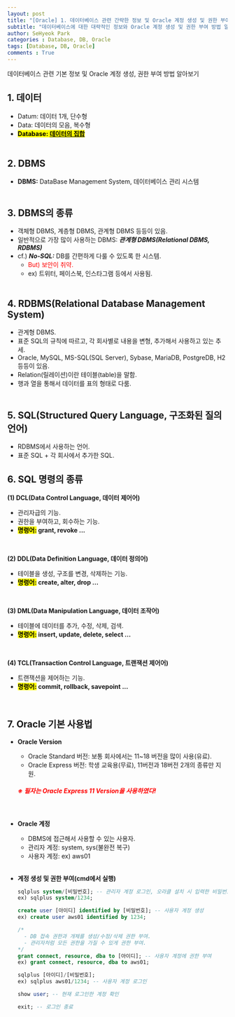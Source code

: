 ```yaml
---
layout: post
title: "[Oracle] 1. 데이터베이스 관련 간략한 정보 및 Oracle 계정 생성 및 권한 부여"
subtitle: "데이터베이스에 대한 대략적인 정보와 Oracle 계정 생성 및 권한 부여 방법 알아보기"
author: SeHyeok Park
categories : Database, DB, Oracle
tags: [Database, DB, Oracle]
comments : True
---
```

<div id='preview' class='display-none'>
데이터베이스 관련 기본 정보 및 Oracle 계정 생성, 권한 부여 방법 알아보기
</div>

## 1. 데이터
- Datum: 데이터 1개, 단수형
- Data: 데이터의 모음, 복수형
- **<mark>Database: <u>데이터의 집합</u></mark>**
<br><br>

## 2. DBMS
- **DBMS:** DataBase Management System, 데이터베이스 관리 시스템
<br><br>

## 3. DBMS의 종류
- 객체형 DBMS, 계층형 DBMS, 관계형 DBMS 등등이 있음.
- 일반적으로 가장 많이 사용하는 DBMS: ***관계형 DBMS(Relational DBMS, RDBMS)***
- cf.) ***No-SQL:*** DB를 간편하게 다룰 수 있도록 한 시스템.
  - <span style="color:red">But) 보안이 취약.</span>
  - ex) 트위터, 페이스북, 인스타그램 등에서 사용됨.
<br><br>

## 4. RDBMS(Relational Database Management System)
- 관계형 DBMS.
- 표준 SQL의 규칙에 따르고, 각 회사별로 내용을 변형, 추가해서 사용하고 있는 추세.
- Oracle, MySQL, MS-SQL(SQL Server), Sybase, MariaDB, PostgreDB, H2 등등이 있음.
- Relation(릴레이션)이란 테이블(table)을 말함.
- 행과 열을 통해서 데이터를 표의 형태로 다룸.
<br><br>

## 5. SQL(Structured Query Language, 구조화된 질의 언어)
- RDBMS에서 사용하는 언어.
- 표준 SQL + 각 회사에서 추가한 SQL.

## 6. SQL 명령의 종류
**(1) DCL(Data Control Language, 데이터 제어어)**
- 관리자급의 기능.
- 권한을 부여하고, 회수하는 기능.
- **<mark>명령어:</mark> grant, revoke ...**
<br>

**(2) DDL(Data Definition Language, 데이터 정의어)**
- 테이블을 생성, 구조를 변경, 삭제하는 기능.
- **<mark>명령어:</mark> create, alter, drop ...**
<br>

**(3) DML(Data Manipulation Language, 데이터 조작어)**
- 테이블에 데이터를 추가, 수정, 삭제, 검색.
- **<mark>명령어:</mark> insert, update, delete, select ...**
<br>

**(4) TCL(Transaction Control Language, 트랜잭션 제어어)**
- 트랜잭션을 제어하는 기능.
- **<mark>명령어:</mark> commit, rollback, savepoint ...**
<br>

## 7. Oracle 기본 사용법
- **Oracle Version**
  - Oracle Standard 버전: 보통 회사에서는 11~18 버전을 많이 사용(유료).
  - Oracle Express 버전: 학생 교육용(무료), 11버전과 18버전 2개의 종류만 지원.

  ##### <span style="color:red">※ 필자는 Oracle Express 11 Version을 사용하였다!</span>
  <br>

- **Oracle 계정**
  - DBMS에 접근해서 사용할 수 있는 사용자.
  - 관리자 계정: system, sys(불완전 복구)
  - 사용자 계정: ex) aws01
  <br>

- **계정 생성 및 권한 부여(cmd에서 실행)**
  ```sql
  sqlplus system/[비밀번호]; -- 관리자 계정 로그인, 오라클 설치 시 입력한 비밀번호
  ex) sqlplus system/1234;

  create user [아이디] identified by [비밀번호]; -- 사용자 계정 생성
  ex) create user aws01 identified by 1234;

  /* 
    - DB 접속 권한과 개체를 생성/수정/삭제 권한 부여.
    - 관리자처럼 모든 권한을 가질 수 있게 권한 부여.
  */
  grant connect, resource, dba to [아이디]; -- 사용자 계정에 권한 부여
  ex) grant connect, resource, dba to aws01;

  sqlplus [아이디]/[비밀번호];
  ex) sqlplus aws01/1234; -- 사용자 계정 로그인

  show user; -- 현재 로그인한 계정 확인

  exit; -- 로그인 종료
  ```

